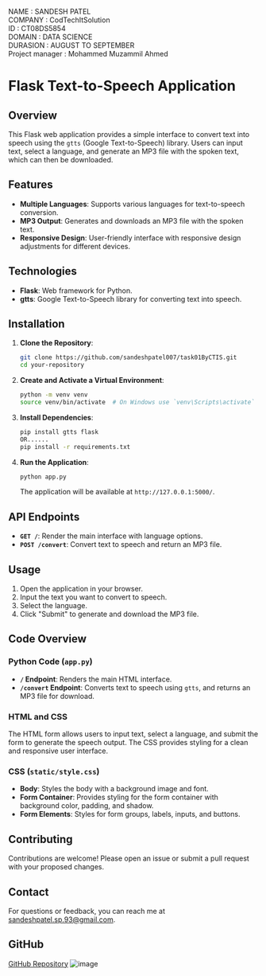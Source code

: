 NAME : SANDESH PATEL <br>
COMPANY : CodTechItSolution <br>
ID : CT08DS5854 <br>
DOMAIN : DATA SCIENCE <br>
DURASION : AUGUST TO SEPTEMBER <br>
Project manager : Mohammed Muzammil Ahmed <br>

# Flask Text-to-Speech Application

## Overview

This Flask web application provides a simple interface to convert text into speech using the `gtts` (Google Text-to-Speech) library. Users can input text, select a language, and generate an MP3 file with the spoken text, which can then be downloaded.

## Features

- **Multiple Languages**: Supports various languages for text-to-speech conversion.
- **MP3 Output**: Generates and downloads an MP3 file with the spoken text.
- **Responsive Design**: User-friendly interface with responsive design adjustments for different devices.

## Technologies

- **Flask**: Web framework for Python.
- **gtts**: Google Text-to-Speech library for converting text into speech.

## Installation

1. **Clone the Repository**:

    ```bash
    git clone https://github.com/sandeshpatel007/task01ByCTIS.git
    cd your-repository
    ```

2. **Create and Activate a Virtual Environment**:

    ```bash
    python -m venv venv
    source venv/bin/activate  # On Windows use `venv\Scripts\activate`
    ```

3. **Install Dependencies**:

    ```bash
    pip install gtts flask 
    OR...... 
    pip install -r requirements.txt
    ```

4. **Run the Application**:

    ```bash
    python app.py
    ```

    The application will be available at `http://127.0.0.1:5000/`.

## API Endpoints

- **`GET /`**: Render the main interface with language options.
- **`POST /convert`**: Convert text to speech and return an MP3 file.

## Usage

1. Open the application in your browser.
2. Input the text you want to convert to speech.
3. Select the language.
4. Click "Submit" to generate and download the MP3 file.

## Code Overview

### Python Code (`app.py`)

- **`/` Endpoint**: Renders the main HTML interface.
- **`/convert` Endpoint**: Converts text to speech using `gtts`, and returns an MP3 file for download.

### HTML and CSS

The HTML form allows users to input text, select a language, and submit the form to generate the speech output. The CSS provides styling for a clean and responsive user interface.

### CSS (`static/style.css`)

- **Body**: Styles the body with a background image and font.
- **Form Container**: Provides styling for the form container with background color, padding, and shadow.
- **Form Elements**: Styles for form groups, labels, inputs, and buttons.

## Contributing

Contributions are welcome! Please open an issue or submit a pull request with your proposed changes.

## Contact

For questions or feedback, you can reach me at [sandeshpatel.sp.93@gmail.com](mailto:sandeshpatel.sp.93@gmail.com).

## GitHub

[GitHub Repository](https://github.com/sandeshpatel007/task1ByCTIS.git)
![image](https://github.com/user-attachments/assets/c383a37c-9d6b-4263-ab1e-7f22ccd98771)
